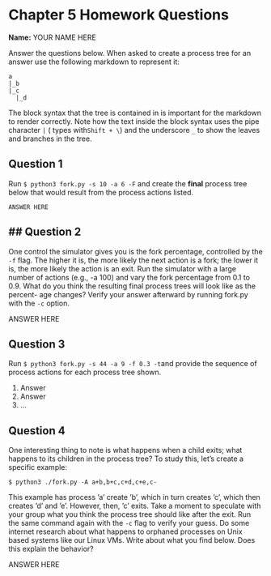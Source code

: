 # Chapter 5 Homework Questions

**Name:** YOUR NAME HERE

Answer the questions below. When asked to create a process tree for an answer use the following markdown to represent it:

```textile
a
|_b
|_c
  |_d
```

The block syntax that the tree is contained in is important for the markdown to render correctly. Note how the text inside the block syntax uses the pipe character `|` ( types with`Shift + \`) and the underscore `_` to show the leaves and branches in the tree.


## Question 1

Run `$ python3 fork.py -s 10 -a 6 -F` and create the **final** process tree below that would result from the process actions listed.


```textile
ANSWER HERE
```


## ## Question 2

One control the simulator gives you is the fork percentage, controlled by the `-f` flag. The higher it is, the more likely the next action is a fork; the lower it is, the more likely the action is an exit. Run the simulator with a large number of actions (e.g., -a 100) and vary the fork percentage from 0.1 to 0.9. What do you think the resulting final process trees will look like as the percent- age changes? Verify your answer afterward by running fork.py with the  `-c` option.


ANSWER HERE


## Question 3

Run `$ python3 fork.py -s 44 -a 9 -f 0.3 -t`and provide the sequence of process actions for each process tree shown.


1. Answer
2. Answer
3. ...


## Question 4

One interesting thing to note is what happens when a child exits; what happens to its children in the process tree? To study this, let’s create a specific example:

`$ python3 ./fork.py -A a+b,b+c,c+d,c+e,c-`

This example has process ’a’ create ’b’, which in turn creates ’c’, which then creates ’d’ and ’e’. However, then, ’c’ exits. Take a moment to speculate with your group what you think the process tree should like after the exit. Run the same command again with the `-c` flag to verify your guess. Do some internet research about what happens to orphaned processes on Unix based systems like our Linux VMs. Write about what you find below. Does this explain the behavior?


ANSWER HERE
